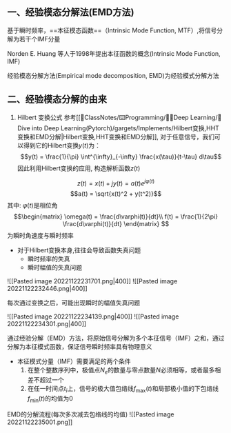 ## 一、经验模态分解法(EMD方法)

基于瞬时频率，==本征模态函数==（Intrinsic Mode Function, MTF）,将信号分解为若干个IMF分量

Norden E. Huang 等人于1998年提出本征函数的概念(Intrinsic Mode Function, IMF)

经验模态分解方法(Empirical mode decomposition, EMD)为经验模式分解方法

## 二、经验模态分解的由来
1. Hilbert 变换公式
参考[[📘ClassNotes/⌨️Programming/👨‍🎓Deep Learning/🔦Dive into Deep Learning(Pytorch)/gargets/Implements/Hilbert变换,HHT变换和EMD分解|Hilbert变换,HHT变换和EMD分解]], 对于任意信号，我们可以得到它的Hilbert变换$y(t)$为：
$$y(t) = \frac{1}{\pi} \int^{\infty}_{-\infty} \frac{x(\tau)}{t-\tau} d\tau$$
因此利用Hilbert变换的应用, 构造解析函数$z(t)$

$$z(t) = x(t) + jy(t) = a(t)e^{j\varphi(t)}$$
$$a(t) = \sqrt{x(t)^2 + y(t^2)}$$
其中: $\varphi(t)$是相位角
$$\begin{matrix}
\omega(t) = \frac{d\varphi(t)}{dt}\\
f(t) = \frac{1}{2\pi} \frac{d\varphi(t)}{dt}
\end{matrix} 
$$
为瞬时角速度与瞬时频率

- 对于Hilbert变换本身,往往会导致函数失真问题
	- 瞬时频率的失真
	- 瞬时幅值的失真问题

![[Pasted image 20221122231701.png|400]]
![[Pasted image 20221122232446.png|400]]

每次通过变换之后，可能出现瞬时的幅值失真问题

![[Pasted image 20221122234139.png|400]]
![[Pasted image 20221122234301.png|400]]

通过经验分解（EMD）方法，将原始信号分解为多个本征信号（IMF）之和，通过分解为本征模式函数，保证信号瞬时频率具有物理意义

- 本征模式分量（IMF）需要满足的两个条件
	1. 在整个整数序列中，极值点$N_e$的数量与零点数量$N$必须相等，或者最多相差不超过一个
	2. 在任一时间点$t_i$上，信号的极大值包络线$f_{\max}(t)$和局部极小值的下包络线$f_{\min}(t)$的均值为0

EMD的分解流程(每次多次减去包络线的均值)
![[Pasted image 20221122235001.png]]
